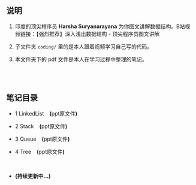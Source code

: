 ## 说明
1. 印度的顶尖程序员 **Harsha Suryanarayana** 为你图文讲解数据结构。B站视频链接：<a href="https://www.bilibili.com/video/BV1Fv4y1f7T1/" style="text-decoration:none">【强烈推荐】深入浅出数据结构 - 顶尖程序员图文讲解</a>

2. 子文件夹 `coding/` 里的是本人跟着视频学习自己写的代码。

3.  本文件夹下的 pdf 文件是本人在学习过程中整理的笔记。

<br>
<br>

## 笔记目录
* 1 <a href="https://abrachan.github.io/Coding-Practice/C_Cpp/数据结构与算法/Harsha_Suryanarayana/1_LinkedList.pdf" style="text-decoration:none">LinkedList</a> &ensp; **(**<a href="https://kdocs.cn/l/ckvxGpVjTf3D" style="text-decoration:none">ppt原文件</a>**)**

* 2 <a href="https://abrachan.github.io/Coding-Practice/C_Cpp/数据结构与算法/Harsha_Suryanarayana/2_Stack.pdf" style="text-decoration:none">Stack</a> &ensp; **(**<a href="https://kdocs.cn/l/cuaBPqr3OHy8" style="text-decoration:none">ppt原文件</a>**)**

* 3 <a href="https://abrachan.github.io/Coding-Practice/C_Cpp/数据结构与算法/Harsha_Suryanarayana/3_Queue.pdf" style="text-decoration:none">Queue</a> &ensp; **(**<a href="https://kdocs.cn/l/crNAPXKKvtny" style="text-decoration:none">ppt原文件</a>**)**

* 4 <a href="https://abrachan.github.io/Coding-Practice/C_Cpp/数据结构与算法/Harsha_Suryanarayana/4_Tree.pdf" style="text-decoration:none">Tree</a> &ensp; **(**<a href="https://kdocs.cn/l/ctIrAjSmlDev" style="text-decoration:none">ppt原文件</a>**)**

<br>

* **(持续更新中...)**
